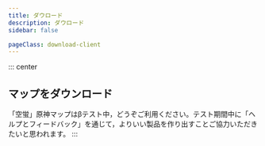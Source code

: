 ```yaml
---
title: ダウロード
description: ダウロード
sidebar: false

pageClass: download-client
---
```


::: center

## マップをダウンロード<wbr>

「空蛍」原神マップはβテスト中，どうぞご利用ください。テスト期間中に「ヘルプとフィードバック」を通じて，よりいい製品を作り出すことご協力いただきたいと思われます。
:::

<DownloadClient></DownloadClient>

<style lang="scss" scoped>
.download-client {
  .custom-container.center{
    margin: 50px 0;
    h2 {
      border: none;
      font-size: 2.265rem;
    }
    p {
      width: 90%;
      line-height: 28px;
      margin: 0 auto;
    }
    @media only screen and (max-width:719px) {
      p {display: none;}
    }
  }
}

</style>
